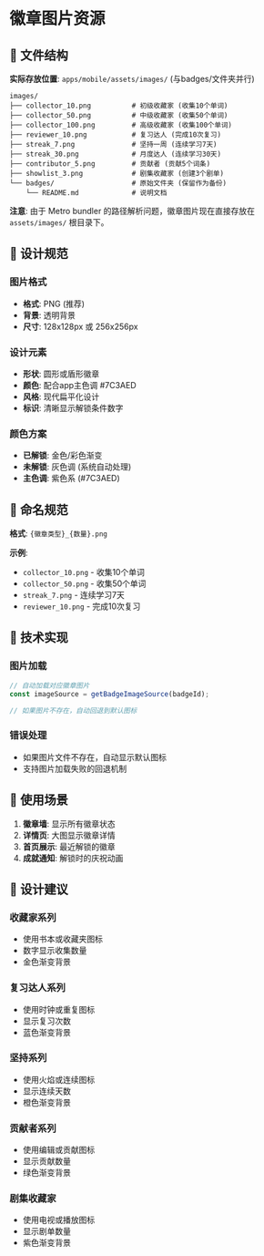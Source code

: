 # 徽章图片资源

## 📁 文件结构

**实际存放位置**: `apps/mobile/assets/images/` (与badges/文件夹并行)

```
images/
├── collector_10.png          # 初级收藏家 (收集10个单词)
├── collector_50.png          # 中级收藏家 (收集50个单词)
├── collector_100.png         # 高级收藏家 (收集100个单词)
├── reviewer_10.png           # 复习达人 (完成10次复习)
├── streak_7.png              # 坚持一周 (连续学习7天)
├── streak_30.png             # 月度达人 (连续学习30天)
├── contributor_5.png         # 贡献者 (贡献5个词条)
├── showlist_3.png            # 剧集收藏家 (创建3个剧单)
└── badges/                   # 原始文件夹 (保留作为备份)
    └── README.md             # 说明文档
```

**注意**: 由于 Metro bundler 的路径解析问题，徽章图片现在直接存放在 `assets/images/` 根目录下。

## 🎨 设计规范

### 图片格式
- **格式**: PNG (推荐)
- **背景**: 透明背景
- **尺寸**: 128x128px 或 256x256px

### 设计元素
- **形状**: 圆形或盾形徽章
- **颜色**: 配合app主色调 #7C3AED
- **风格**: 现代扁平化设计
- **标识**: 清晰显示解锁条件数字

### 颜色方案
- **已解锁**: 金色/彩色渐变
- **未解锁**: 灰色调 (系统自动处理)
- **主色调**: 紫色系 (#7C3AED)

## 📝 命名规范

**格式**: `{徽章类型}_{数量}.png`

**示例**:
- `collector_10.png` - 收集10个单词
- `collector_50.png` - 收集50个单词
- `streak_7.png` - 连续学习7天
- `reviewer_10.png` - 完成10次复习

## 🔧 技术实现

### 图片加载
```typescript
// 自动加载对应徽章图片
const imageSource = getBadgeImageSource(badgeId);

// 如果图片不存在，自动回退到默认图标
```

### 错误处理
- 如果图片文件不存在，自动显示默认图标
- 支持图片加载失败的回退机制

## 📱 使用场景

1. **徽章墙**: 显示所有徽章状态
2. **详情页**: 大图显示徽章详情
3. **首页展示**: 最近解锁的徽章
4. **成就通知**: 解锁时的庆祝动画

## 🎯 设计建议

### 收藏家系列
- 使用书本或收藏夹图标
- 数字显示收集数量
- 金色渐变背景

### 复习达人系列
- 使用时钟或重复图标
- 显示复习次数
- 蓝色渐变背景

### 坚持系列
- 使用火焰或连续图标
- 显示连续天数
- 橙色渐变背景

### 贡献者系列
- 使用编辑或贡献图标
- 显示贡献数量
- 绿色渐变背景

### 剧集收藏家
- 使用电视或播放图标
- 显示剧单数量
- 紫色渐变背景
